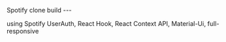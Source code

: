 Spotify clone build ---

using Spotify UserAuth,
React Hook,
React Context API,
Material-Ui,
full-responsive
